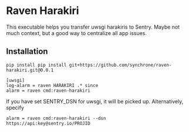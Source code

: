 Raven Harakiri
===

This executable helps you transfer uwsgi harakiris to Sentry. 
Maybe not much context, but a good way to centralize all app issues.


Installation
----
```
pip install pip install git+https://github.com/synchrone/raven-harakiri.git@0.0.1
```
```
[uwsgi]
log-alarm = raven HARAKIRI .* since
alarm = raven cmd:raven-harakiri
```
If you have set SENTRY_DSN for uwsgi, it will be picked up. Alternatively, specify

```
alarm = raven cmd:raven-harakiri --dsn https://api:key@sentry.io/PROJID
```

